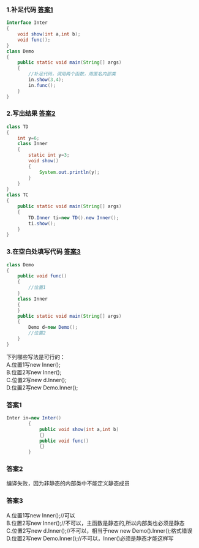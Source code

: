 ### 1.补足代码 [答案1](#答案1)
```java
interface Inter
{
	void show(int a,int b);
	void func();
}
class Demo 
{
	public static void main(String[] args)
	{
		//补足代码，调用两个函数，用匿名内部类
		in.show(3,4);
		in.func();
	}
}
```

### 2.写出结果 [答案2](#答案2)
```java
class TD
{
	int y=6;
	class Inner
	{
		static int y=3;
		void show()
		{
			System.out.println(y);
		}
	}
}
class TC
{
	public static void main(String[] args)
	{
		TD.Inner ti=new TD().new Inner();
		ti.show();
	}
}
```


### 3.在空白处填写代码 [答案3](#答案3)
```java
class Demo
{
	public void func()
	{
		//位置1
	}
	class Inner
	{
	}
	public static void main(String[] args)
	{
		Demo d=new Demo();
		//位置2
	}
}
```
下列哪些写法是可行的：  
A.位置1写new Inner();  
B.位置2写new Inner();  
C.位置2写new d.Inner();  
D.位置2写new Demo.Inner();   



### 答案1
```java
Inter in=new Inter()
		{
			public void show(int a,int b)
			{}
			public void func()
			{}
		}
```

### 答案2
编译失败，因为非静态的内部类中不能定义静态成员


### 答案3
A.位置1写new Inner();//可以  
B.位置2写new Inner();//不可以，主函数是静态的,所以内部类也必须是静态  
C.位置2写new d.Inner();//不可以，相当于new new Demo().Inner();格式错误  
D.位置2写new Demo.Inner();//不可以，Inner()必须是静态才能这样写  
